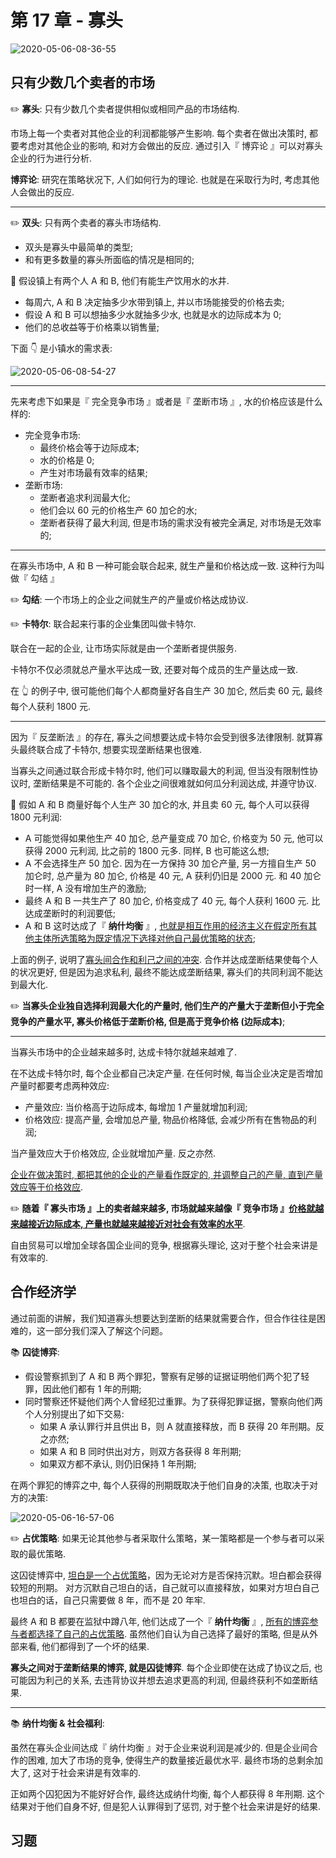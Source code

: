 # 第 17 章 - 寡头

![2020-05-06-08-36-55](https://garrik-default-imgs.oss-accelerate.aliyuncs.com/imgs/2020-05-06-08-36-55.png)

## 只有少数几个卖者的市场

✏️ **寡头**: 只有少数几个卖者提供相似或相同产品的市场结构.

市场上每一个卖者对其他企业的利润都能够产生影响. 每个卖者在做出决策时, 都要考虑对其他企业的影响, 和对方会做出的反应. 通过引入『 博弈论 』可以对寡头企业的行为进行分析.

**博弈论**: 研究在策略状况下, 人们如何行为的理论. 也就是在采取行为时, 考虑其他人会做出的反应.

---

✏️ **双头**: 只有两个卖者的寡头市场结构.

- 双头是寡头中最简单的类型;
- 和有更多数量的寡头所面临的情况是相同的;

🌰 假设镇上有两个人 A 和 B, 他们有能生产饮用水的水井.

- 每周六, A 和 B 决定抽多少水带到镇上, 并以市场能接受的价格去卖;
- 假设 A 和 B 可以想抽多少水就抽多少水, 也就是水的边际成本为 0;
- 他们的总收益等于价格乘以销售量;

下面 👇 是小镇水的需求表:

![2020-05-06-08-54-27](https://garrik-default-imgs.oss-accelerate.aliyuncs.com/imgs/2020-05-06-08-54-27.png)

---

先来考虑下如果是『 完全竞争市场 』或者是『 垄断市场 』, 水的价格应该是什么样的:

- 完全竞争市场:
  - 最终价格会等于边际成本;
  - 水的价格是 0;
  - 产生对市场最有效率的结果;
- 垄断市场:
  - 垄断者追求利润最大化;
  - 他们会以 60 元的价格生产 60 加仑的水;
  - 垄断者获得了最大利润, 但是市场的需求没有被完全满足, 对市场是无效率的;

---

在寡头市场中, A 和 B 一种可能会联合起来, 就生产量和价格达成一致. 这种行为叫做『 勾结 』

✏️ **勾结**: 一个市场上的企业之间就生产的产量或价格达成协议.

✏️ **卡特尔**: 联合起来行事的企业集团叫做卡特尔.

联合在一起的企业, 让市场实际就是由一个垄断者提供服务.

卡特尔不仅必须就总产量水平达成一致, 还要对每个成员的生产量达成一致.

在 👆 的例子中, 很可能他们每个人都商量好各自生产 30 加仑, 然后卖 60 元, 最终每个人获利 1800 元.

---

因为『 反垄断法 』的存在, 寡头之间想要达成卡特尔会受到很多法律限制. 就算寡头最终联合成了卡特尔, 想要实现垄断结果也很难.

当寡头之间通过联合形成卡特尔时, 他们可以赚取最大的利润, 但当没有限制性协议时, 垄断结果是不可能的. 各个企业之间很难就如何瓜分利润达成, 并遵守协议.

🌰 假如 A 和 B 商量好每个人生产 30 加仑的水, 并且卖 60 元, 每个人可以获得 1800 元利润:

- A 可能觉得如果他生产 40 加仑, 总产量变成 70 加仑, 价格变为 50 元, 他可以获得 2000 元利润, 比之前的 1800 元多. 同样, B 也可能这么想;
- A 不会选择生产 50 加仑. 因为在一方保持 30 加仑产量, 另一方擅自生产 50 加仑时, 总产量为 80 加仑, 价格是 40 元, A 获利仍旧是 2000 元. 和 40 加仑时一样, A 没有增加生产的激励;
- 最终 A 和 B 一共生产了 80 加仑, 价格变成了 40 元, 每个人获利 1600 元. 比达成垄断时的利润要低;
- A 和 B 这时达成了『 **纳什均衡** 』, <u>也就是相互作用的经济主义在假定所有其他主体所选策略为既定情况下选择对他自己最优策略的状态</u>;

上面的例子, 说明了<u>寡头间合作和利己之间的冲突</u>. 合作并达成垄断结果使每个人的状况更好, 但是因为追求私利, 最终不能达成垄断结果, 寡头们的共同利润不能达到最大化.

✏️ **当寡头企业独自选择利润最大化的产量时, 他们生产的产量大于垄断但小于完全竞争的产量水平, 寡头价格低于垄断价格, 但是高于竞争价格 (边际成本)**;

---

当寡头市场中的企业越来越多时, 达成卡特尔就越来越难了.

在不达成卡特尔时, 每个企业都自己决定产量. 在任何时候, 每当企业决定是否增加产量时都要考虑两种效应:

- 产量效应: 当价格高于边际成本, 每增加 1 产量就增加利润;
- 价格效应: 提高产量, 会增加总产量, 物品价格降低, 会减少所有在售物品的利润;

当产量效应大于价格效应, 企业就增加产量. 反之亦然.

<u>企业在做决策时, 都把其他的企业的产量看作既定的, 并调整自己的产量, 直到产量效应等于价格效应</u>.

✏️ **随着『 寡头市场 』上的卖者越来越多, 市场就越来越像『 竞争市场 』<u>价格就越来越接近边际成本, 产量也就越来越接近对社会有效率的水平</u>**.

自由贸易可以增加全球各国企业间的竞争, 根据寡头理论, 这对于整个社会来讲是有效率的.

## 合作经济学

通过前面的讲解，我们知道寡头想要达到垄断的结果就需要合作，但合作往往是困难的，这一部分我们深入了解这个问题。

📚 **囚徒博弈**:

- 假设警察抓到了 A 和 B 两个罪犯，警察有足够的证据证明他们两个犯了轻罪，因此他们都有 1 年的刑期;
- 同时警察还怀疑他们两个人曾经犯过重罪。为了获得犯罪证据，警察向他们两个人分别提出了如下交易:
  - 如果 A 承认罪行并且供出 B，则 A 就直接释放，而 B 获得 20 年刑期。反之亦然;
  - 如果 A 和 B 同时供出对方，则双方各获得 8 年刑期;
  - 如果双方都不承认, 则仍旧保持 1 年刑期;

在两个罪犯的博弈之中, 每个人获得的刑期既取决于他们自身的决策, 也取决于对方的决策:

![2020-05-06-16-57-06](https://garrik-default-imgs.oss-accelerate.aliyuncs.com/imgs/2020-05-06-16-57-06.png)

✏️ **占优策略**: 如果无论其他参与者采取什么策略，某一策略都是一个参与者可以采取的最优策略.

这囚徒博弈中, <u>坦白是一个占优策略</u>，因为无论对方是否保持沉默。坦白都会获得较短的刑期。 对方沉默自己坦白的话，自己就可以直接释放，如果对方坦白自己也坦白的话，自己只需要做 8 年，而不是 20 年牢.

最终 A 和 B 都要在监狱中蹲八年, 他们达成了一个『 **纳什均衡** 』, <u>所有的博弈参与者都选择了自己的占优策略</u>. 虽然他们自认为自己选择了最好的策略, 但是从外部来看, 他们都得到了一个坏的结果.

**寡头之间对于垄断结果的博弈, 就是囚徒博弈**. 每个企业即使在达成了协议之后, 也可能因为利己的关系, 去违背协议并想去追求更高的利润, 但最终获利不如垄断结果.

---

📚 **纳什均衡 & 社会福利**:

虽然在寡头企业间达成『 纳什均衡 』对于企业来说利润是减少的. 但是企业间合作的困难, 加大了市场的竞争, 使得生产的数量接近最优水平. 最终市场的总剩余加大了, 这对于社会来讲是有效率的.

正如两个囚犯因为不能好好合作, 最终达成纳什均衡, 每个人都获得 8 年刑期. 这个结果对于他们自身不好, 但是犯人认罪得到了惩罚, 对于整个社会来讲是好的结果.

## 习题
